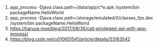 1. app_process -Djava.class.path=/data/app/c*e.apk /system/bin packageName.HelloWorld
2. app_process -Djava.class.path=/storage/emulated/0/classes_fps.dex /system/bin packageName.HelloWorld
3. https://haruue.moe/blog/2017/08/30/call-privileged-api-with-app-process/
4. https://blog.csdn.net/u010651541/article/details/53163542